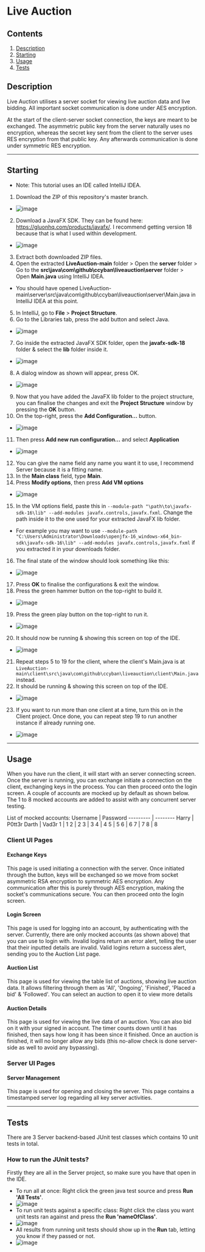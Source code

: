 # Live Auction

## Contents
1. [Description](#Description)
2. [Starting](#Starting)
3. [Usage](#Usage)
7. [Tests](#Tests)

## Description 
Live Auction utilises a server socket for viewing live auction data and live bidding. All important socket communication is done under AES encryption.

At the start of the client-server socket connection, the keys are meant to be exchanged. The asymmetric public key from the server naturally uses no encryption, whereas the secret key sent from the client to the server uses RES encryption from that public key. Any afterwards communication is done under symmetric RES encryption.

- - - -

## Starting
- Note: This tutorial uses an IDE called IntelliJ IDEA.
1. Download the ZIP of this repository's master branch.
- ![image](https://user-images.githubusercontent.com/47162481/160638070-d1962d45-618e-43e9-a2f4-43dad5cecd56.png)
2. Download a JavaFX SDK. They can be found here: https://gluonhq.com/products/javafx/. I recommend getting version 18 because that is what I used within development.
- ![image](https://user-images.githubusercontent.com/47162481/160640950-5bb97026-b973-45b4-b331-d6a6b5e3f0ee.png)
3. Extract both downloaded ZIP files.
4. Open the extracted **LiveAuction-main** folder > Open the **server** folder > Go to the **src\java\com\github\ccyban\liveauction\server** folder > Open **Main.java** using IntelliJ IDEA.
- You should have opened LiveAuction-main\server\src\java\com\github\ccyban\liveauction\server\Main.java in IntelliJ IDEA at this point.
5. In IntelliJ, go to **File** > **Project Structure**.
6. Go to the Libraries tab, press the add button and select Java.
- ![image](https://user-images.githubusercontent.com/47162481/160639987-4b003de7-b8be-4f3b-831e-9294ae2244a4.png)
7. Go inside the extracted JavaFX SDK folder, open the **javafx-sdk-18** folder & select the **lib** folder inside it.
- ![image](https://user-images.githubusercontent.com/47162481/160640592-eee3c97d-8f17-48b7-b66a-02fe30db9c91.png)
8. A dialog window as shown will appear, press OK.
- ![image](https://user-images.githubusercontent.com/47162481/160639807-34d38ca8-9894-4e04-aded-7fd7e0091b7a.png)
9. Now that you have added the JavaFX lib folder to the project structure, you can finalise the changes and exit the **Project Structure** window by pressing the **OK** button.
10. On the top-right, press the **Add Configuration...** button.
- ![image](https://user-images.githubusercontent.com/47162481/120002753-094a5780-bfcd-11eb-8402-0a63b592fb2c.png)
11. Then press **Add new run configuration...** and select **Application**
- ![image](https://user-images.githubusercontent.com/47162481/120003031-43b3f480-bfcd-11eb-9a1d-52048fa3263d.png)
12. You can give the name field any name you want it to use, I recommend Server because it is a fitting name.
13. In the **Main class** field, type **Main**.
14. Press **Modify options**, then press **Add VM options**
- ![image](https://user-images.githubusercontent.com/47162481/120003654-dce30b00-bfcd-11eb-80e6-4cffc5eb79f3.png)
15. In the VM options field, paste this in `--module-path "\path\to\javafx-sdk-16\lib" --add-modules javafx.controls,javafx.fxml`. Change the path inside it to the one used for your extracted JavaFX lib folder.
- For example you may want to use `--module-path "C:\Users\Administrator\Downloads\openjfx-16_windows-x64_bin-sdk\javafx-sdk-16\lib" --add-modules javafx.controls,javafx.fxml` if you extracted it in your downloads folder.
16. The final state of the window should look something like this:
- ![image](https://user-images.githubusercontent.com/47162481/160641927-c3f34e95-2fe9-4a0a-bb07-4e9e5efadc9f.png)
17. Press **OK** to finalise the configurations & exit the window.
18. Press the green hammer button on the top-right to build it.
- ![image](https://user-images.githubusercontent.com/47162481/160643525-8376d799-8766-45ac-b5c3-8b8dd9207f85.png)
19. Press the green play button on the top-right to run it.
- ![image](https://user-images.githubusercontent.com/47162481/160643877-812342e5-7ee3-427c-87dc-3a25c42dd53a.png)
20. It should now be running & showing this screen on top of the IDE.
- ![image](https://user-images.githubusercontent.com/47162481/160642158-4987faec-c2da-41d8-8831-e2425b64171b.png)
21. Repeat steps 5 to 19 for the client, where the client's Main.java is at `LiveAuction-main\client\src\java\com\github\ccyban\liveauction\client\Main.java` instead.
22. It should be running & showing this screen on top of the IDE.
- ![image](https://user-images.githubusercontent.com/47162481/160647226-06dc8cca-6ecf-4df6-9d96-f2c588355c22.png)
23. If you want to run more than one client at a time, turn this on in the Client project. Once done, you can repeat step 19 to run another instance if already running one.
- ![image](https://user-images.githubusercontent.com/47162481/160646912-3c4f12aa-fbe4-496d-a1c0-33fcf5a9253e.png)

- - - -

## Usage
When you have run the client, it will start with an server connecting screen. Once the server is running, you can exchange initiate a connection on the client, exchanging keys in the process. You can then proceed onto the login screen. A couple of accounts are mocked up by default as shown below. The 1 to 8 mocked accounts are added to assist with any concurrent server testing.

List of mocked accounts:
Username  | Password
--------- | --------
Harry | P0tt3r
Darth | Vad3r
1 | 1
2 | 2
3 | 3
4 | 4
5 | 5
6 | 6
7 | 7
8 | 8


### Client UI Pages

#### Exchange Keys
This page is used initiating a connection with the server. Once initiated through the button, keys will be exchanged so we move from socket asymmetric RSA encryption to symmetric AES encryption. Any communication after this is purely through AES encryption, making the socket's communications secure. You can then proceed onto the login screen.

#### Login Screen
This page is used for logging into an account, by authenticating with the server. Currently, there are only mocked accounts (as shown above) that you can use to login with. Invalid logins return an error alert, telling the user that their inputted details are invalid. Valid logins return a success alert, sending you to the Auction List page.

#### Auction List
This page is used for viewing the table list of auctions, showing live auction data. It allows filtering through them as 'All', 'Ongoing', 'Finished', 'Placed a bid' & 'Followed'. You can select an auction to open it to view more details

#### Auction Details
This page is used for viewing the live data of an auction. You can also bid on it with your signed in account. The timer counts down until it has finished, then says how long it has been since it finished. Once an auction is finished, it will no longer allow any bids (this no-allow check is done server-side as well to avoid any bypassing).

### Server UI Pages
#### Server Management
This page is used for opening and closing the server. This page contains a timestamped server log regarding all key server activities.

- - - -

## Tests
There are 3 Server backend-based JUnit test classes which contains 10 unit tests in total. 
### How to run the JUnit tests?
Firstly they are all in the Server project, so make sure you have that open in the IDE.
- To run all at once: Right click the green java test source and press **Run 'All Tests'**.
- ![image](https://user-images.githubusercontent.com/47162481/160652498-1a69ba61-9ae4-4242-84e2-5987e2f404ee.png)
- To run unit tests against a specific class: Right click the class you want unit tests ran against and press the **Run 'nameOfClass'**.
- ![image](https://user-images.githubusercontent.com/47162481/160653073-a4fd320a-a244-428e-9502-b843445a3298.png)
- All results from running unit tests should show up in the **Run** tab, letting you know if they passed or not.
- ![image](https://user-images.githubusercontent.com/47162481/160653238-e449a5f1-ab68-414b-95d4-971558f88aa4.png)
